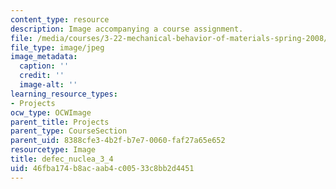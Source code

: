 ```yaml
---
content_type: resource
description: Image accompanying a course assignment.
file: /media/courses/3-22-mechanical-behavior-of-materials-spring-2008/46fba174b8acaab4c00533c8bb2d4451_defec_nuclea_3_4.jpg
file_type: image/jpeg
image_metadata:
  caption: ''
  credit: ''
  image-alt: ''
learning_resource_types:
- Projects
ocw_type: OCWImage
parent_title: Projects
parent_type: CourseSection
parent_uid: 8388cfe3-4b2f-b7e7-0060-faf27a65e652
resourcetype: Image
title: defec_nuclea_3_4
uid: 46fba174-b8ac-aab4-c005-33c8bb2d4451
---
```

